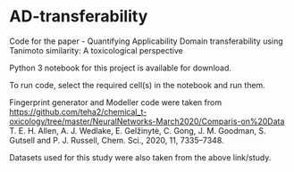 # AD-transferability
Code for the paper - Quantifying Applicability Domain transferability using Tanimoto similarity: A toxicological perspective

Python 3 notebook for this project is available for download.

To run code, select the required cell(s) in the notebook and run them.

Fingerprint generator and Modeller code were taken from https://github.com/teha2/chemical_t-oxicology/tree/master/NeuralNetworks-March2020/Comparis-on%20Data
T. E. H. Allen, A. J. Wedlake, E. Gelžinytė, C. Gong, J. M. Goodman, S. Gutsell and P. J. Russell, Chem. Sci., 2020, 11, 7335–7348.

Datasets used for this study were also taken from the above link/study.

